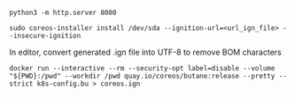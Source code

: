 
```shell
python3 -m http.server 8000
```

```shell
sudo coreos-installer install /dev/sda --ignition-url=<url_ign_file> --insecure-ignition
```

In editor, convert generated .ign file into UTF-8 to remove BOM characters


```shell
docker run --interactive --rm --security-opt label=disable --volume "${PWD}:/pwd" --workdir /pwd quay.io/coreos/butane:release --pretty --strict k8s-config.bu > coreos.ign
```